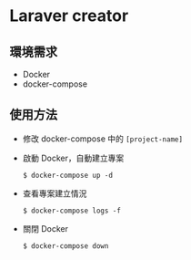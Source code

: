 # Laraver creator

## 環境需求

- Docker
- docker-compose

## 使用方法

- 修改 docker-compose 中的 `[project-name]`

- 啟動 Docker，自動建立專案

    `$ docker-compose up -d`

- 查看專案建立情況

    `$ docker-compose logs -f`

- 關閉 Docker
  
    `$ docker-compose down`
